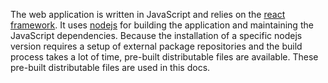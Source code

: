 The web application is written in JavaScript and relies on the
[react framework](https://reactjs.org/). It uses [nodejs](https://nodejs.org/)
for building the application and maintaining the JavaScript dependencies.
Because the installation of a specific nodejs version requires a setup of
external package repositories and the build process takes a lot of time,
pre-built distributable files are available. These pre-built distributable files
are used in this docs.
